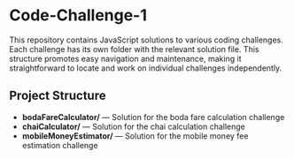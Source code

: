 # Code-Challenge-1

This repository contains JavaScript solutions to various coding challenges. Each challenge has its own folder with the relevant solution file. 
This structure promotes easy navigation and maintenance, making it straightforward to locate and work on individual challenges independently.

## Project Structure

- **bodaFareCalculator/** — Solution for the boda fare calculation challenge
- **chaiCalculator/** — Solution for the chai calculation challenge
- **mobileMoneyEstimator/** — Solution for the mobile money fee estimation challenge
